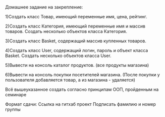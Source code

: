 Домашнее задание на закрепление:

1)Создать класс Товар, имеющий переменные имя, цена, рейтинг.

2)Создать класс Категория, имеющий переменные имя и массив товаров. Создать несколько объектов класса Категория.

3)Создать класс Basket, содержащий массив купленных товаров.

4)Создать класс User, содержащий логин, пароль и объект класса Basket. Создать несколько объектов класса User.

5)Вывести на консоль каталог продуктов. (все продукты магазина)

6)Вывести на консоль покупки посетителей магазина. (После покупки у пользователя добавляется товар, а из магазина - удаляется)


Всё вышеуказанное создать согласно принципам ООП, пройденным на семинаре

Формат сдачи:
Ссылка на гитхаб проект
Подписать фамилию и номер группы